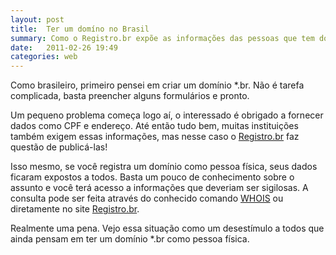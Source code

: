 ```yaml
---
layout: post
title:  Ter um domíno no Brasil
summary: Como o Registro.br expõe as informações das pessoas que tem domínios registrados no Brasil.
date:   2011-02-26 19:49
categories: web
---
```


Como brasileiro, primeiro pensei em criar um domínio *.br. Não é tarefa complicada, basta preencher alguns formulários e pronto.

Um pequeno problema começa logo aí, o interessado é obrigado a fornecer dados como CPF e endereço. Até então tudo bem, muitas instituições também exigem essas informações, mas nesse caso o [Registro.br][registro-br] faz questão de publicá-las!

Isso mesmo, se você registra um domínio como pessoa física, seus dados ficaram expostos a todos. Basta um pouco de conhecimento sobre o assunto e você terá acesso a informações que deveriam ser sigilosas. A consulta pode ser feita através do conhecido comando [WHOIS][whois] ou diretamente no site [Registro.br][registro-br].

Realmente uma pena. Vejo essa situação como um desestímulo a todos que ainda pensam em ter um domínio *.br como pessoa física.

[registro-br]: http://www.registro.br
[whois]:       http://pt.wikipedia.org/wiki/WHOIS
